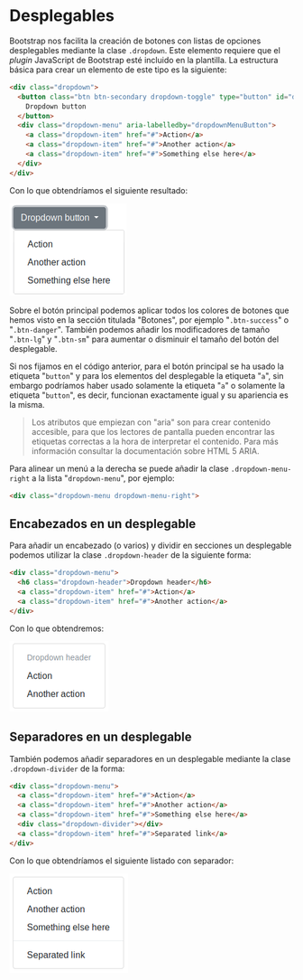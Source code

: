 # Desplegables

Bootstrap nos facilita la creación de botones con listas de opciones desplegables mediante la clase `.dropdown`. Este elemento requiere que el _plugin_ JavaScript de Bootstrap esté incluido en la plantilla. La estructura básica para crear un elemento de este tipo es la siguiente:

```html
<div class="dropdown">
  <button class="btn btn-secondary dropdown-toggle" type="button" id="dropdownMenuButton" data-toggle="dropdown" aria-haspopup="true" aria-expanded="false">
    Dropdown button
  </button>
  <div class="dropdown-menu" aria-labelledby="dropdownMenuButton">
    <a class="dropdown-item" href="#">Action</a>
    <a class="dropdown-item" href="#">Another action</a>
    <a class="dropdown-item" href="#">Something else here</a>
  </div>
</div>
```

Con lo que obtendríamos el siguiente resultado:

![](assets/dropdown-1.png)

Sobre el botón principal podemos aplicar todos los colores de botones que hemos visto en la sección titulada "Botones", por ejemplo "`.btn-success`" o "`.btn-danger`". También podemos añadir los modificadores de tamaño "`.btn-lg`" y "`.btn-sm`" para aumentar o disminuir el tamaño del botón del desplegable.

Si nos fijamos en el código anterior, para el botón principal se ha usado la etiqueta "`button`" y para los elementos del desplegable la etiqueta "`a`", sin embargo podríamos haber usado solamente la etiqueta "`a`" o solamente la etiqueta "`button`", es decir, funcionan exactamente igual y su apariencia es la misma.

> Los atributos que empiezan con "aria" son para crear contenido accesible, para que los lectores de pantalla pueden encontrar las etiquetas correctas a la hora de interpretar el contenido. Para más información consultar la documentación sobre HTML 5 ARIA.

Para alinear un menú a la derecha se puede añadir la clase `.dropdown-menu-right` a la lista "`dropdown-menu`", por ejemplo:

```html
<div class="dropdown-menu dropdown-menu-right">
```



## Encabezados en un desplegable

Para añadir un encabezado (o varios) y dividir en secciones un desplegable podemos utilizar la clase `.dropdown-header` de la siguiente forma:

```html
<div class="dropdown-menu">
  <h6 class="dropdown-header">Dropdown header</h6>
  <a class="dropdown-item" href="#">Action</a>
  <a class="dropdown-item" href="#">Another action</a>
</div>
```

Con lo que obtendremos:

![](assets/dropdown-header.png)



## Separadores en un desplegable

También podemos añadir separadores en un desplegable mediante la clase `.dropdown-divider` de la forma:

```html
<div class="dropdown-menu">
  <a class="dropdown-item" href="#">Action</a>
  <a class="dropdown-item" href="#">Another action</a>
  <a class="dropdown-item" href="#">Something else here</a>
  <div class="dropdown-divider"></div>
  <a class="dropdown-item" href="#">Separated link</a>
</div>
```

Con lo que obtendríamos el siguiente listado con separador:

![](assets/dropdown-divider.png)

